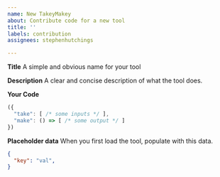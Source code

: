 ```yaml
---
name: New TakeyMakey
about: Contribute code for a new tool
title: ''
labels: contribution
assignees: stephenhutchings

---
```


**Title**
A simple and obvious name for your tool

**Description**
A clear and concise description of what the tool does.

**Your Code**
```javascript
({
  "take": [ /* some inputs */ ],
  "make": () => [ /* some output */ ]
})
```

**Placeholder data**
When you first load the tool, populate with this data.
```json
{
  "key": "val",
}
```
